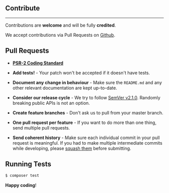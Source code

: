 ## Contribute
---

Contributions are **welcome** and will be fully **credited**.

We accept contributions via Pull Requests on [Github](https://github.com/phossa2/orm).

## Pull Requests

- **[PSR-2 Coding Standard](https://github.com/php-fig/fig-standards/blob/master/accepted/PSR-2-coding-style-guide.md)**

- **Add tests!** - Your patch won't be accepted if it doesn't have tests.

- **Document any change in behaviour** - Make sure the `README.md` and any other
  relevant documentation are kept up-to-date.

- **Consider our release cycle** - We try to follow [SemVer v2.1.0](http://semver.org/).
  Randomly breaking public APIs is not an option.

- **Create feature branches** - Don't ask us to pull from your master branch.

- **One pull request per feature** - If you want to do more than one thing,
  send multiple pull requests.

- **Send coherent history** - Make sure each individual commit in your pull
  request is meaningful. If you had to make multiple intermediate commits while
  developing, please [squash them](http://www.git-scm.com/book/en/v2/Git-Tools-Rewriting-History#Changing-Multiple-Commit-Messages)
  before submitting.

## Running Tests

``` bash
$ composer test
```

**Happy coding**!